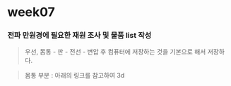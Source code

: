 # week07

### 전파 만원경에 필요한 재원 조사 및 물품 list 작성

> 우선, 몸통 - 판 - 전선 - 변압 후 컴퓨터에 저장하는 것을 기본으로 해서 저장하다.

> 몸통 부분 : 아래의 링크를 참고하여 3d 